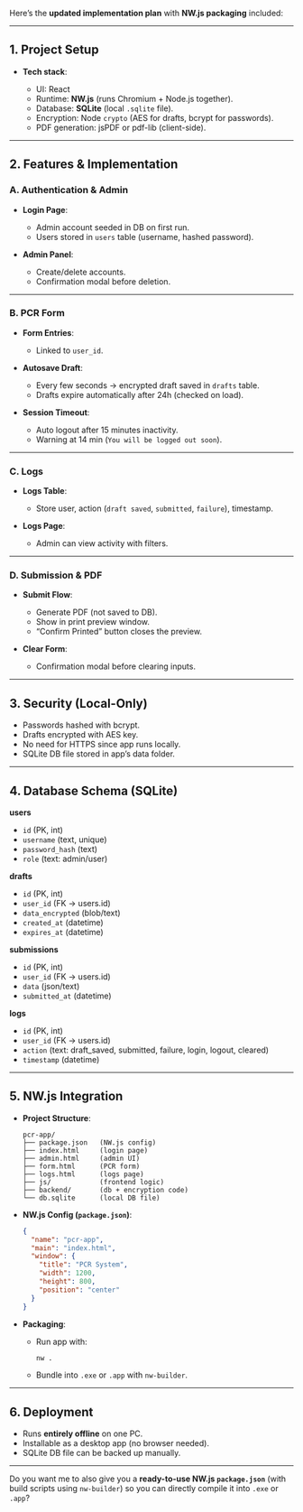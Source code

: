 
Here’s the **updated implementation plan** with **NW\.js packaging** included:

---

## 1. Project Setup

* **Tech stack**:

  * UI:  React 
  * Runtime: **NW\.js** (runs Chromium + Node.js together).
  * Database: **SQLite** (local `.sqlite` file).
  * Encryption: Node `crypto` (AES for drafts, bcrypt for passwords).
  * PDF generation: jsPDF or pdf-lib (client-side).

---

## 2. Features & Implementation

### A. Authentication & Admin

* **Login Page**:

  * Admin account seeded in DB on first run.
  * Users stored in `users` table (username, hashed password).
* **Admin Panel**:

  * Create/delete accounts.
  * Confirmation modal before deletion.

---

### B. PCR Form

* **Form Entries**:

  * Linked to `user_id`.
* **Autosave Draft**:

  * Every few seconds → encrypted draft saved in `drafts` table.
  * Drafts expire automatically after 24h (checked on load).
* **Session Timeout**:

  * Auto logout after 15 minutes inactivity.
  * Warning at 14 min (`You will be logged out soon`).

---

### C. Logs

* **Logs Table**:

  * Store user, action (`draft saved`, `submitted`, `failure`), timestamp.
* **Logs Page**:

  * Admin can view activity with filters.

---

### D. Submission & PDF

* **Submit Flow**:

  * Generate PDF (not saved to DB).
  * Show in print preview window.
  * “Confirm Printed” button closes the preview.
* **Clear Form**:

  * Confirmation modal before clearing inputs.

---

## 3. Security (Local-Only)

* Passwords hashed with bcrypt.
* Drafts encrypted with AES key.
* No need for HTTPS since app runs locally.
* SQLite DB file stored in app’s data folder.

---

## 4. Database Schema (SQLite)

**users**

* `id` (PK, int)
* `username` (text, unique)
* `password_hash` (text)
* `role` (text: admin/user)

**drafts**

* `id` (PK, int)
* `user_id` (FK → users.id)
* `data_encrypted` (blob/text)
* `created_at` (datetime)
* `expires_at` (datetime)

**submissions**

* `id` (PK, int)
* `user_id` (FK → users.id)
* `data` (json/text)
* `submitted_at` (datetime)

**logs**

* `id` (PK, int)
* `user_id` (FK → users.id)
* `action` (text: draft\_saved, submitted, failure, login, logout, cleared)
* `timestamp` (datetime)

---

## 5. NW\.js Integration

* **Project Structure**:

  ```
  pcr-app/
  ├── package.json   (NW.js config)
  ├── index.html     (login page)
  ├── admin.html     (admin UI)
  ├── form.html      (PCR form)
  ├── logs.html      (logs page)
  ├── js/            (frontend logic)
  ├── backend/       (db + encryption code)
  └── db.sqlite      (local DB file)
  ```
* **NW\.js Config (`package.json`)**:

  ```json
  {
    "name": "pcr-app",
    "main": "index.html",
    "window": {
      "title": "PCR System",
      "width": 1200,
      "height": 800,
      "position": "center"
    }
  }
  ```
* **Packaging**:

  * Run app with:

    ```bash
    nw .
    ```
  * Bundle into `.exe` or `.app` with `nw-builder`.

---

## 6. Deployment

* Runs **entirely offline** on one PC.
* Installable as a desktop app (no browser needed).
* SQLite DB file can be backed up manually.

---

Do you want me to also give you a **ready-to-use NW\.js `package.json`** (with build scripts using `nw-builder`) so you can directly compile it into `.exe` or `.app`?
